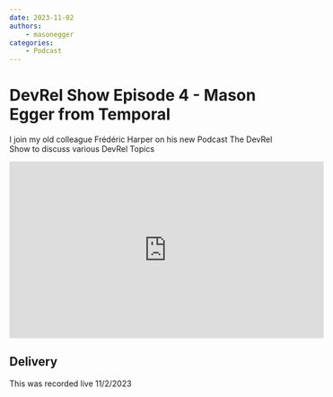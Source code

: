 ```yaml
---
date: 2023-11-02
authors:
    - masonegger
categories:
    - Podcast
---
```


# DevRel Show Episode 4 - Mason Egger from Temporal

I join my old colleague Frédéric Harper on his new Podcast The DevRel Show to discuss various DevRel Topics

<!-- more -->

<iframe width="560" height="315" src="https://www.youtube-nocookie.com/embed/fd8v15-11Ic?si=uLTcZLt9t30lD0WX" title="YouTube video player" frameborder="0" allow="accelerometer; autoplay; clipboard-write; encrypted-media; gyroscope; picture-in-picture; web-share" referrerpolicy="strict-origin-when-cross-origin" allowfullscreen></iframe>

## Delivery
This was recorded live 11/2/2023  

